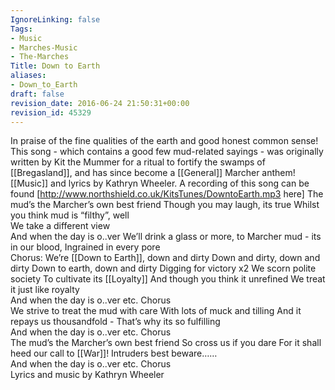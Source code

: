 ```yaml
---
IgnoreLinking: false
Tags:
- Music
- Marches-Music
- The-Marches
Title: Down to Earth
aliases:
- Down_to_Earth
draft: false
revision_date: 2016-06-24 21:50:31+00:00
revision_id: 45329
---
```


In praise of the fine qualities of the earth and good honest common sense!  This song - which contains a good few mud-related sayings - was originally written by Kit the Mummer for a ritual to fortify the swamps of [[Bregasland]], and has since become a [[General]] Marcher anthem!
[[Music]] and lyrics by Kathryn Wheeler.
A recording of this song can be found [http://www.northshield.co.uk/KitsTunes/DowntoEarth.mp3 here] 
The mud’s the Marcher’s own best friend 
Though you may laugh, its true 
Whilst you think mud is “filthy”, well  
We take a different view  
And when the day is o..ver 
We’ll drink a glass or more, 
to Marcher mud - its in our blood, 
Ingrained in every pore  
Chorus: 
We’re [[Down to Earth]], down and dirty 
Down and dirty, down and dirty 
Down to earth, down and dirty 
Digging for victory  x2
We scorn polite society 
To cultivate its [[Loyalty]] 
And though you think it unrefined 
We treat it just like royalty  
And when the day is o..ver etc.
Chorus  
We strive to treat the mud with care 
With lots of muck and tilling 
And it repays us thousandfold - 
That’s why its so fulfilling  
And when the day is o..ver etc.
Chorus  
The mud’s the Marcher’s own best friend 
So cross us if you dare 
For it shall heed our call to [[War]]! 
Intruders best beware……  
And when the day is o..ver etc.
Chorus  
Lyrics and music by Kathryn Wheeler
